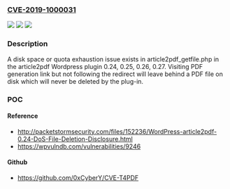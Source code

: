 ### [CVE-2019-1000031](https://cve.mitre.org/cgi-bin/cvename.cgi?name=CVE-2019-1000031)
![](https://img.shields.io/static/v1?label=Product&message=article2pdf%20Wordpress%20plug-in&color=blue)
![](https://img.shields.io/static/v1?label=Version&message=n%2Fa&color=blue)
![](https://img.shields.io/static/v1?label=Vulnerability&message=disk%20consumption&color=brighgreen)

### Description

A disk space or quota exhaustion issue exists in article2pdf_getfile.php in the article2pdf Wordpress plugin 0.24, 0.25, 0.26, 0.27. Visiting PDF generation link but not following the redirect will leave behind a PDF file on disk which will never be deleted by the plug-in.

### POC

#### Reference
- http://packetstormsecurity.com/files/152236/WordPress-article2pdf-0.24-DoS-File-Deletion-Disclosure.html
- https://wpvulndb.com/vulnerabilities/9246

#### Github
- https://github.com/0xCyberY/CVE-T4PDF

